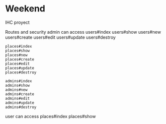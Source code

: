 # Weekend
IHC proyect

Routes and security
  admin can access
    users#index
    users#show
    users#new
    users#create
    users#edit
    users#update
    users#destroy

    places#index
    places#show
    places#new
    places#create
    places#edit
    places#update
    places#destroy

    admins#index
    admins#show
    admins#new
    admins#create
    admins#edit
    admins#update
    admins#destroy

  user can access
    places#index
    places#show
